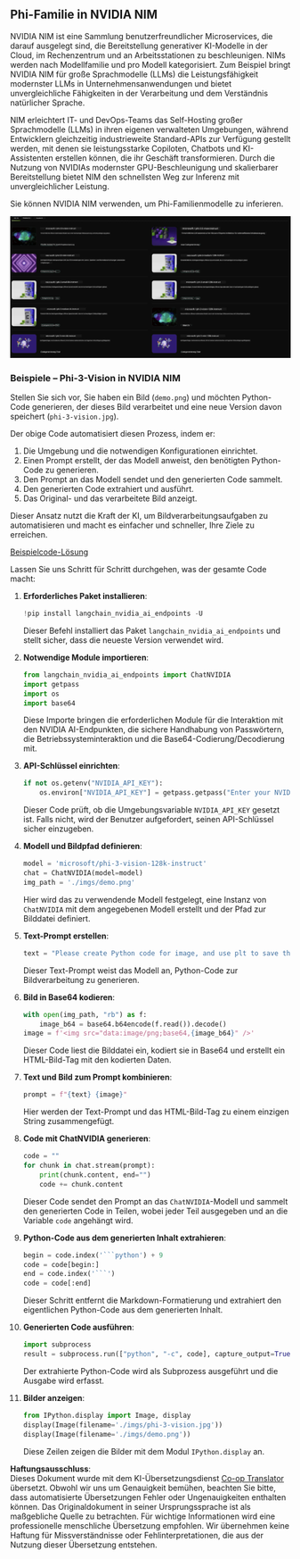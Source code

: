 <!--
CO_OP_TRANSLATOR_METADATA:
{
  "original_hash": "7b08e277df2a9307f861ae54bc30c772",
  "translation_date": "2025-07-16T19:32:46+00:00",
  "source_file": "md/01.Introduction/02/06.NVIDIA.md",
  "language_code": "de"
}
-->
## Phi-Familie in NVIDIA NIM

NVIDIA NIM ist eine Sammlung benutzerfreundlicher Microservices, die darauf ausgelegt sind, die Bereitstellung generativer KI-Modelle in der Cloud, im Rechenzentrum und an Arbeitsstationen zu beschleunigen. NIMs werden nach Modellfamilie und pro Modell kategorisiert. Zum Beispiel bringt NVIDIA NIM für große Sprachmodelle (LLMs) die Leistungsfähigkeit modernster LLMs in Unternehmensanwendungen und bietet unvergleichliche Fähigkeiten in der Verarbeitung und dem Verständnis natürlicher Sprache.

NIM erleichtert IT- und DevOps-Teams das Self-Hosting großer Sprachmodelle (LLMs) in ihren eigenen verwalteten Umgebungen, während Entwicklern gleichzeitig industrieweite Standard-APIs zur Verfügung gestellt werden, mit denen sie leistungsstarke Copiloten, Chatbots und KI-Assistenten erstellen können, die ihr Geschäft transformieren. Durch die Nutzung von NVIDIAs modernster GPU-Beschleunigung und skalierbarer Bereitstellung bietet NIM den schnellsten Weg zur Inferenz mit unvergleichlicher Leistung.

Sie können NVIDIA NIM verwenden, um Phi-Familienmodelle zu inferieren.

![nim](../../../../../translated_images/Phi-NIM.09bebb743387ee4a5028d7d4f8fed55e619711b26c8937526b43a2af980f7dcf.de.png)

### **Beispiele – Phi-3-Vision in NVIDIA NIM**

Stellen Sie sich vor, Sie haben ein Bild (`demo.png`) und möchten Python-Code generieren, der dieses Bild verarbeitet und eine neue Version davon speichert (`phi-3-vision.jpg`).

Der obige Code automatisiert diesen Prozess, indem er:

1. Die Umgebung und die notwendigen Konfigurationen einrichtet.
2. Einen Prompt erstellt, der das Modell anweist, den benötigten Python-Code zu generieren.
3. Den Prompt an das Modell sendet und den generierten Code sammelt.
4. Den generierten Code extrahiert und ausführt.
5. Das Original- und das verarbeitete Bild anzeigt.

Dieser Ansatz nutzt die Kraft der KI, um Bildverarbeitungsaufgaben zu automatisieren und macht es einfacher und schneller, Ihre Ziele zu erreichen.

[Beispielcode-Lösung](../../../../../code/06.E2E/E2E_Nvidia_NIM_Phi3_Vision.ipynb)

Lassen Sie uns Schritt für Schritt durchgehen, was der gesamte Code macht:

1. **Erforderliches Paket installieren**:  
    ```python
    !pip install langchain_nvidia_ai_endpoints -U
    ```  
    Dieser Befehl installiert das Paket `langchain_nvidia_ai_endpoints` und stellt sicher, dass die neueste Version verwendet wird.

2. **Notwendige Module importieren**:  
    ```python
    from langchain_nvidia_ai_endpoints import ChatNVIDIA
    import getpass
    import os
    import base64
    ```  
    Diese Importe bringen die erforderlichen Module für die Interaktion mit den NVIDIA AI-Endpunkten, die sichere Handhabung von Passwörtern, die Betriebssysteminteraktion und die Base64-Codierung/Decodierung mit.

3. **API-Schlüssel einrichten**:  
    ```python
    if not os.getenv("NVIDIA_API_KEY"):
        os.environ["NVIDIA_API_KEY"] = getpass.getpass("Enter your NVIDIA API key: ")
    ```  
    Dieser Code prüft, ob die Umgebungsvariable `NVIDIA_API_KEY` gesetzt ist. Falls nicht, wird der Benutzer aufgefordert, seinen API-Schlüssel sicher einzugeben.

4. **Modell und Bildpfad definieren**:  
    ```python
    model = 'microsoft/phi-3-vision-128k-instruct'
    chat = ChatNVIDIA(model=model)
    img_path = './imgs/demo.png'
    ```  
    Hier wird das zu verwendende Modell festgelegt, eine Instanz von `ChatNVIDIA` mit dem angegebenen Modell erstellt und der Pfad zur Bilddatei definiert.

5. **Text-Prompt erstellen**:  
    ```python
    text = "Please create Python code for image, and use plt to save the new picture under imgs/ and name it phi-3-vision.jpg."
    ```  
    Dieser Text-Prompt weist das Modell an, Python-Code zur Bildverarbeitung zu generieren.

6. **Bild in Base64 kodieren**:  
    ```python
    with open(img_path, "rb") as f:
        image_b64 = base64.b64encode(f.read()).decode()
    image = f'<img src="data:image/png;base64,{image_b64}" />'
    ```  
    Dieser Code liest die Bilddatei ein, kodiert sie in Base64 und erstellt ein HTML-Bild-Tag mit den kodierten Daten.

7. **Text und Bild zum Prompt kombinieren**:  
    ```python
    prompt = f"{text} {image}"
    ```  
    Hier werden der Text-Prompt und das HTML-Bild-Tag zu einem einzigen String zusammengefügt.

8. **Code mit ChatNVIDIA generieren**:  
    ```python
    code = ""
    for chunk in chat.stream(prompt):
        print(chunk.content, end="")
        code += chunk.content
    ```  
    Dieser Code sendet den Prompt an das `ChatNVIDIA`-Modell und sammelt den generierten Code in Teilen, wobei jeder Teil ausgegeben und an die Variable `code` angehängt wird.

9. **Python-Code aus dem generierten Inhalt extrahieren**:  
    ```python
    begin = code.index('```python') + 9  
    code = code[begin:]  
    end = code.index('```')
    code = code[:end]
    ```  
    Dieser Schritt entfernt die Markdown-Formatierung und extrahiert den eigentlichen Python-Code aus dem generierten Inhalt.

10. **Generierten Code ausführen**:  
    ```python
    import subprocess
    result = subprocess.run(["python", "-c", code], capture_output=True)
    ```  
    Der extrahierte Python-Code wird als Subprozess ausgeführt und die Ausgabe wird erfasst.

11. **Bilder anzeigen**:  
    ```python
    from IPython.display import Image, display
    display(Image(filename='./imgs/phi-3-vision.jpg'))
    display(Image(filename='./imgs/demo.png'))
    ```  
    Diese Zeilen zeigen die Bilder mit dem Modul `IPython.display` an.

**Haftungsausschluss**:  
Dieses Dokument wurde mit dem KI-Übersetzungsdienst [Co-op Translator](https://github.com/Azure/co-op-translator) übersetzt. Obwohl wir uns um Genauigkeit bemühen, beachten Sie bitte, dass automatisierte Übersetzungen Fehler oder Ungenauigkeiten enthalten können. Das Originaldokument in seiner Ursprungssprache ist als maßgebliche Quelle zu betrachten. Für wichtige Informationen wird eine professionelle menschliche Übersetzung empfohlen. Wir übernehmen keine Haftung für Missverständnisse oder Fehlinterpretationen, die aus der Nutzung dieser Übersetzung entstehen.